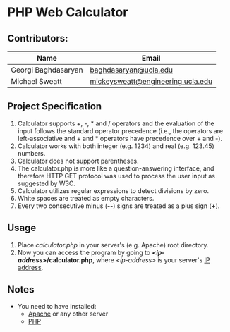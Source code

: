 PHP Web Calculator
==================

Contributors:
-------------
| Name                | Email                             |
| ----                | -----                             |
| Georgi Baghdasaryan | baghdasaryan@ucla.edu             |
| Michael Sweatt      | mickeysweatt@engineering.ucla.edu |

Project Specification
---------------------
1. Calculator supports +, -, * and / operators and the evaluation of the input
follows the standard operator precedence (i.e., the operators are
left-associative and + and * operators have precedence over + and -).
2. Calculator works with both integer (e.g. 1234) and real (e.g. 123.45)
numbers.
3. Calculator does not support parentheses.
4. The calculator.php is more like a question-answering interface, and
therefore HTTP GET protocol was used to process the user input as suggested by
W3C.
5. Calculator utilizes regular expressions to detect divisions by zero.
6. White spaces are treated as empty characters.
7. Every two consecutive minus (**--**) signs are treated as a plus sign (**+**).

Usage
-----
1. Place *calculator.php* in your server's (e.g. Apache) root directory.
2. Now you can access the program by going to **_\<ip-address\>_/calculator.php**,
where _\<ip-address\>_ is your server's [IP address](http://en.wikipedia.org/wiki/IP_address "IP Address Wiki").

Notes
-----
* You need to have installed:
    * [Apache](http://httpd.apache.org/ "Apache") or any other server
    * [PHP](http://php.net/ "PHP")

